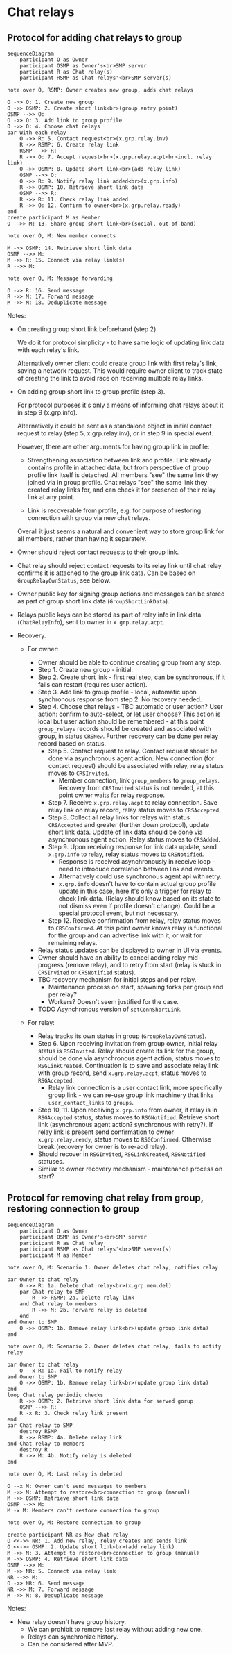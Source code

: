 # Chat relays

## Protocol for adding chat relays to group

```mermaid
sequenceDiagram
    participant O as Owner
    participant OSMP as Owner's<br>SMP server
    participant R as Chat relay(s)
    participant RSMP as Chat relays'<br>SMP server(s)

note over O, RSMP: Owner creates new group, adds chat relays

O ->> O: 1. Create new group
O ->> OSMP: 2. Create short link<br>(group entry point)
OSMP -->> O:
O ->> O: 3. Add link to group profile
O ->> O: 4. Choose chat relays
par With each relay
    O ->> R: 5. Contact request<br>(x.grp.relay.inv)
    R ->> RSMP: 6. Create relay link
    RSMP -->> R:
    R ->> O: 7. Accept request<br>(x.grp.relay.acpt<br>incl. relay link)
    O ->> OSMP: 8. Update short link<br>(add relay link)
    OSMP -->> O:
    O ->> R: 9. Notify relay link added<br>(x.grp.info)
    R ->> OSMP: 10. Retrieve short link data
    OSMP -->> R:
    R ->> R: 11. Check relay link added
    R ->> O: 12. Confirm to owner<br>(x.grp.relay.ready)
end
create participant M as Member
O -->> M: 13. Share group short link<br>(social, out-of-band)

note over O, M: New member connects

M ->> OSMP: 14. Retrieve short link data
OSMP -->> M:
M ->> R: 15. Connect via relay link(s)
R -->> M:

note over O, M: Message forwarding

O ->> R: 16. Send message
R ->> M: 17. Forward message
M ->> M: 18. Deduplicate message
```

Notes:

- On creating group short link beforehand (step 2).

  We do it for protocol simplicity - to have same logic of updating link data with each relay's link.

  Alternatively owner client could create group link with first relay's link, saving a network request. This would require owner client to track state of creating the link to avoid race on receiving multiple relay links.

- On adding group short link to group profile (step 3).

  For protocol purposes it's only a means of informing chat relays about it in step 9 (x.grp.info).

  Alternatively it could be sent as a standalone object in initial contact request to relay (step 5, x.grp.relay.inv), or in step 9 in special event.

  However, there are other arguments for having group link in profile:

  - Strengthening association between link and profile. Link already contains profile in attached data, but from perspective of group profile link itself is detached. All members "see" the same link they joined via in group profile. Chat relays "see" the same link they created relay links for, and can check it for presence of their relay link at any point.

  - Link is recoverable from profile, e.g. for purpose of restoring connection with group via new chat relays.

  Overall it just seems a natural and convenient way to store group link for all members, rather than having it separately.

- Owner should reject contact requests to their group link.

- Chat relay should reject contact requests to its relay link until chat relay confirms it is attached to the group link data. Can be based on `GroupRelayOwnStatus`, see below.

- Owner public key for signing group actions and messages can be stored as part of group short link data (`GroupShortLinkData`).

- Relays public keys can be stored as part of relay info in link data (`ChatRelayInfo`), sent to owner in `x.grp.relay.acpt`.

- Recovery.

  - For owner:
    - Owner should be able to continue creating group from any step.
    - Step 1. Create new group - initial.
    - Step 2. Create short link - first real step, can be synchronous, if it fails can restart (requires user action).
    - Step 3. Add link to group profile - local, automatic upon synchronous response from step 2. No recovery needed.
    - Step 4. Choose chat relays - TBC automatic or user action? User action: confirm to auto-select, or let user choose?
      This action is local but user action should be remembered - at this point `group_relays` records should be created and associated with group, in status `CRSNew`.
      Further recovery can be done per relay record based on status.
      - Step 5. Contact request to relay. Contact request should be done via asynchronous agent action. New connection (for contact request) should be associated with relay, relay status moves to `CRSInvited`.
        - Member connection, link `group_members` to `group_relays`.
        Recovery from `CRSInvited` status is not needed, at this point owner waits for relay response.
      - Step 7. Receive `x.grp.relay.acpt` to relay connection. Save relay link on relay record, relay status moves to `CRSAccepted`.
      - Step 8. Collect all relay links for relays with status `CRSAccepted` and greater (further down protocol), update short link data. Update of link data should be done via asynchronous agent action. Relay status moves to `CRSAdded`.
      - Step 9. Upon receiving response for link data update, send `x.grp.info` to relay, relay status moves to `CRSNotified`.
        - Response is received asynchronously in receive loop - need to introduce correlation between link and events.
        - Alternatively could use synchronous agent api with retry.
        - `x.grp.info` doesn't have to contain actual group profile update in this case, here it's only a trigger for relay to check link data. (Relay should know based on its state to not dismiss even if profile doesn't change). Could be a special protocol event, but not necessary.
      - Step 12. Receive confirmation from relay, relay status moves to `CRSConfirmed`. At this point owner knows relay is functional for the group and can advertise link with it, or wait for remaining relays.
    - Relay status updates can be displayed to owner in UI via events.
    - Owner should have an ability to cancel adding relay mid-progress (remove relay), and to retry from start (relay is stuck in `CRSInvited` or `CRSNotified` status).
    - TBC recovery mechanism for initial steps and per relay.
      - Maintenance process on start, spawning forks per group and per relay?
      - Workers? Doesn't seem justified for the case.
    - TODO Asynchronous version of `setConnShortLink`.

  - For relay:

    - Relay tracks its own status in group (`GroupRelayOwnStatus`).
    - Step 6. Upon receiving invitation from group owner, initial relay status is `RSGInvited`.
      Relay should create its link for the group, should be done via asynchronous agent action, status moves to `RSGLinkCreated`.
      Continuation is to save and associate relay link with group record, send `x.grp.relay.acpt`,
      status moves to `RSGAccepted`.
      - Relay link connection is a user contact link, more specifically group link - we can re-use group link machinery that links `user_contact_links` to `groups`.
    - Step 10, 11. Upon receiving `x.grp.info` from owner, if relay is in `RSGAccepted` status, status moves to `RSGNotified`.
      Retrieve short link (asynchronous agent action? synchronous with retry?). If relay link is present send confirmation to owner `x.grp.relay.ready`, status moves to `RSGConfirmed`. Otherwise break (recovery for owner is to re-add relay).
    - Should recover in `RSGInvited`, `RSGLinkCreated`, `RSGNotified` statuses.
    - Similar to owner recovery mechanism - maintenance process on start?

## Protocol for removing chat relay from group, restoring connection to group

```mermaid
sequenceDiagram
    participant O as Owner
    participant OSMP as Owner's<br>SMP server
    participant R as Chat relay
    participant RSMP as Chat relays'<br>SMP server(s)
    participant M as Member

note over O, M: Scenario 1. Owner deletes chat relay, notifies relay

par Owner to chat relay
    O ->> R: 1a. Delete chat relay<br>(x.grp.mem.del)
    par Chat relay to SMP
        R ->> RSMP: 2a. Delete relay link
    and Chat relay to members
        R ->> M: 2b. Forward relay is deleted
    end
and Owner to SMP
    O ->> OSMP: 1b. Remove relay link<br>(update group link data)
end

note over O, M: Scenario 2. Owner deletes chat relay, fails to notify relay

par Owner to chat relay
    O --x R: 1a. Fail to notify relay
and Owner to SMP
    O ->> OSMP: 1b. Remove relay link<br>(update group link data)
end
loop Chat relay periodic checks
    R ->> OSMP: 2. Retrieve short link data for served gorup
    OSMP -->> R:
    R -x R: 3. Check relay link present
end
par Chat relay to SMP
    destroy RSMP
    R ->> RSMP: 4a. Delete relay link 
and Chat relay to members
    destroy R
    R ->> M: 4b. Notify relay is deleted
end

note over O, M: Last relay is deleted

O --x M: Owner can't send messages to members
M ->> M: Attempt to restore<br>connection to group (manual)
M ->> OSMP: Retrieve short link data
OSMP -->> M:
M -x M: Members can't restore connection to group

note over O, M: Restore connection to group

create participant NR as New chat relay
O <<->> NR: 1. Add new relay, relay creates and sends link
O <<->> OSMP: 2. Update short link<br>(add relay link)
M ->> M: 3. Attempt to restore<br>connection to group (manual)
M ->> OSMP: 4. Retrieve short link data
OSMP -->> M:
M ->> NR: 5. Connect via relay link
NR -->> M:
O ->> NR: 6. Send message
NR ->> M: 7. Forward message
M ->> M: 8. Deduplicate message
```

Notes:

- New relay doesn't have group history.
  - We can prohibit to remove last relay without adding new one.
  - Relays can synchronize history.
  - Can be considered after MVP.
